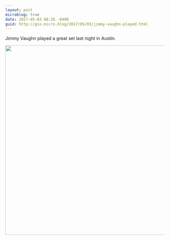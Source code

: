 ```yaml
---
layout: post
microblog: true
date: 2017-05-03 08:28 -0400
guid: http://gio.micro.blog/2017/05/03/jimmy-vaughn-played.html
---
```

Jimmy Vaughn played a great set last night in Austin.


<img src="http://gio.micro.blog/uploads/2017/d162ae721f.jpg" width="600" height="600" style="height: auto" />
